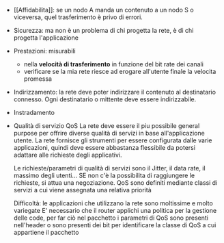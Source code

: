 - [[Affidabilita]]: se un nodo A manda un contenuto a un nodo S o viceversa, quel trasferimento è privo di errori. 
- Sicurezza: ma non è un problema di chi progetta la rete, è di chi progetta l'applicazione
- Prestazioni: misurabili 
	- nella **velocità di trasferimento** in funzione del bit rate dei canali
	- verificare se la mia rete riesce ad erogare all'utente finale la velocita promessa
- Indirizzamento: la rete deve poter indirizzare il contenuto al destinatario connesso. Ogni destinatario o mittente deve essere indirizzabile. 
- Instradamento
- Qualità di servizio QoS
	La rete deve essere il piu possibile general purpose per offrire diverse qualità di servizi in base all'applicazione utente. La rete fornisce gli strumenti per essere configurata dalle varie applicazioni, quindi deve essere abbastanza flessibile da potersi adattare alle richieste degli applicativi.
	
	Le richieste/parametri di qualità di servizi sono il Jitter, il data rate, il massimo degli utenti...
	SE non c'è la possibilita di raggiungere le richieste, si attua una negoziazione.
	QoS sono definiti mediante classi di servizi a cui viene assegnata una relativa priorità
	
	Difficoltà: le applicazioni che utilizzano la rete sono moltissime e molto variegate
	E' necessario che il router applichi una politica per la gestione delle code, per far ciò nel pacchetto i parametri di QoS sono presenti nell'header o sono presenti dei bit per identificare la classe di QoS a cui appartiene il pacchetto